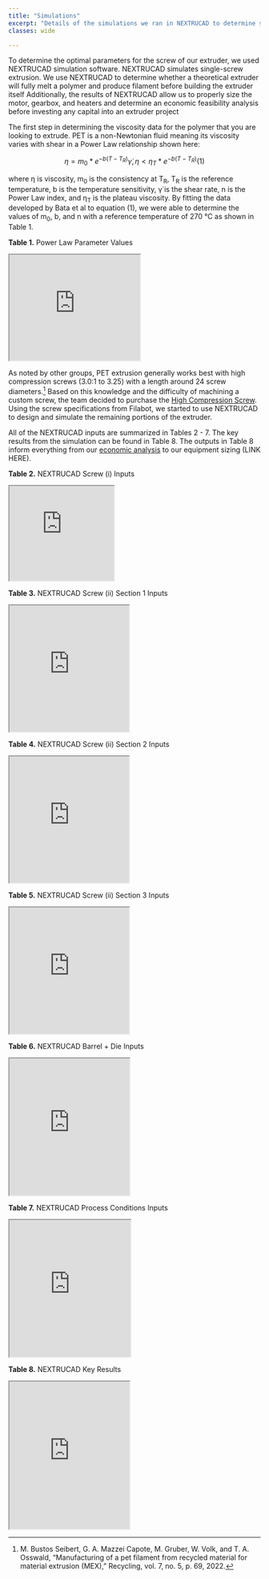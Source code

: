```yaml
---
title: "Simulations"
excerpt: "Details of the simulations we ran in NEXTRUCAD to determine screw parameters"
classes: wide

---
```


To determine the optimal parameters for the screw of our extruder, we used NEXTRUCAD simulation software. NEXTRUCAD simulates single-screw extrusion. We use NEXTRUCAD to determine whether a theoretical extruder will fully melt a polymer and produce filament before building the extruder itself Additionally, the results of NEXTRUCAD allow us to properly size the motor, gearbox, and heaters and determine an economic feasibility analysis before investing any capital into an extruder project

The first step in determining the viscosity data for the polymer that you are looking to extrude. PET is a non-Newtonian fluid meaning its viscosity varies with shear in a Power Law relationship shown here:

$$η=m_{0}*e^{-b(T-T_{R})}\dot{γ}, η<η_{T}*e^{-b(T-T_{R})}  (1)$$

where η is viscosity, m<sub>0</sub> is the consistency at T<sub>R</sub>, T<sub>R</sub> is the reference temperature, b is the temperature sensitivity, γ̇ is the shear rate, n is the Power Law index, and η<sub>T</sub> is the plateau viscosity. By fitting the data developed by Bata et al to equation (1), we were able to determine the values of m<sub>0</sub>, b, and n with a reference temperature of 270 ℃ as shown in Table 1.

**Table 1.** Power Law Parameter Values
<iframe width="261" height="211" src="https://docs.google.com/spreadsheets/d/e/2PACX-1vQIrFBwUo9KrBYuPAFEcMKQ6K_i5Ti_DNRUJXg2XSECzRbRiSPQHBDpLJvwbxe09tSX9isg1rvm6y7C/pubhtml?gid=0&amp;single=true&amp;widget=true&amp;headers=false"></iframe>


As noted by other groups, PET extrusion generally works best with high compression screws (3.0:1 to 3.25) with a length around 24 screw diameters.[^1] Based on this knowledge and the difficulty of machining a custom screw, the team decided to purchase the [High Compression Screw](https://www.google.com/url?q=https://www.filabot.com/products/ex6-extruder-screws?variant%3D12866208235554&sa=D&source=docs&ust=1682202980989892&usg=AOvVaw2QnGosJ6nPFrzTRxqXBraR). Using the screw specifications from Filabot, we started to use NEXTRUCAD to design and simulate the remaining portions of the extruder. 

All of the NEXTRUCAD inputs are summarized in Tables 2 - 7. The key results from the simulation can be found in Table 8. The outputs in Table 8 inform everything from our [economic analysis](https://thelittleengineersthatcould.github.io/portfolio/Process_Economics/) to our equipment sizing (LINK HERE).

**Table 2.** NEXTRUCAD Screw (i) Inputs
<iframe width="209" height="189" src="https://docs.google.com/spreadsheets/d/e/2PACX-1vQIrFBwUo9KrBYuPAFEcMKQ6K_i5Ti_DNRUJXg2XSECzRbRiSPQHBDpLJvwbxe09tSX9isg1rvm6y7C/pubhtml?gid=547125923&amp;single=true&amp;widget=true&amp;headers=false"></iframe>


**Table 3.** NEXTRUCAD Screw (ii) Section 1 Inputs
<iframe width="239" height="252" src="https://docs.google.com/spreadsheets/d/e/2PACX-1vQIrFBwUo9KrBYuPAFEcMKQ6K_i5Ti_DNRUJXg2XSECzRbRiSPQHBDpLJvwbxe09tSX9isg1rvm6y7C/pubhtml?gid=231049382&amp;single=true&amp;widget=true&amp;headers=false"></iframe>


**Table 4.** NEXTRUCAD Screw (ii) Section 2 Inputs
<iframe width="239" height="252" src="https://docs.google.com/spreadsheets/d/e/2PACX-1vQIrFBwUo9KrBYuPAFEcMKQ6K_i5Ti_DNRUJXg2XSECzRbRiSPQHBDpLJvwbxe09tSX9isg1rvm6y7C/pubhtml?gid=1163815703&amp;single=true&amp;widget=true&amp;headers=false"></iframe>


**Table 5.** NEXTRUCAD Screw (ii) Section 3 Inputs
<iframe width="239" height="252" src="https://docs.google.com/spreadsheets/d/e/2PACX-1vQIrFBwUo9KrBYuPAFEcMKQ6K_i5Ti_DNRUJXg2XSECzRbRiSPQHBDpLJvwbxe09tSX9isg1rvm6y7C/pubhtml?gid=1052581461&amp;single=true&amp;widget=true&amp;headers=false"></iframe>


**Table 6.** NEXTRUCAD Barrel + Die Inputs
<iframe width="240" height="273" src="https://docs.google.com/spreadsheets/d/e/2PACX-1vQIrFBwUo9KrBYuPAFEcMKQ6K_i5Ti_DNRUJXg2XSECzRbRiSPQHBDpLJvwbxe09tSX9isg1rvm6y7C/pubhtml?gid=695171395&amp;single=true&amp;widget=true&amp;headers=false"></iframe>


**Table 7.** NEXTRUCAD Process Conditions Inputs
<iframe width="242" height="273" src="https://docs.google.com/spreadsheets/d/e/2PACX-1vQIrFBwUo9KrBYuPAFEcMKQ6K_i5Ti_DNRUJXg2XSECzRbRiSPQHBDpLJvwbxe09tSX9isg1rvm6y7C/pubhtml?gid=69842378&amp;single=true&amp;widget=true&amp;headers=false"></iframe>


**Table 8.** NEXTRUCAD Key Results
<iframe width="240" height="294" src="https://docs.google.com/spreadsheets/d/e/2PACX-1vQIrFBwUo9KrBYuPAFEcMKQ6K_i5Ti_DNRUJXg2XSECzRbRiSPQHBDpLJvwbxe09tSX9isg1rvm6y7C/pubhtml?gid=1483443242&amp;single=true&amp;widget=true&amp;headers=false"></iframe>



[^1]: M. Bustos Seibert, G. A. Mazzei Capote, M. Gruber, W. Volk, and T. A. Osswald, “Manufacturing of a pet filament from recycled material for material extrusion (MEX),” Recycling, vol. 7, no. 5, p. 69, 2022.
